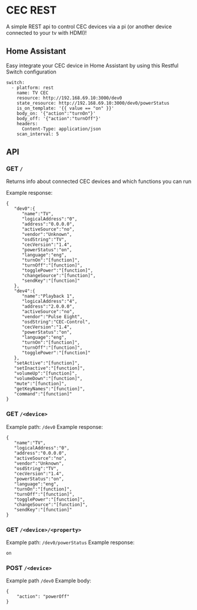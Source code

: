# CEC REST

A simple REST api to control CEC devices via a pi (or another device connected to your tv with HDMI)!

## Home Assistant

Easy integrate your CEC device in Home Assistant by using this Restful Switch configuration

```
switch:
  - platform: rest
    name: TV CEC
    resource: http://192.168.69.10:3000/dev0
    state_resource: http://192.168.69.10:3000/dev0/powerStatus
    is_on_template: '{{ value == "on" }}'
    body_on: '{"action":"turnOn"}'
    body_off: '{"action":"turnOff"}'
    headers:
      Content-Type: application/json
    scan_interval: 5
```

## API

### GET `/`

Returns info about connected CEC devices and which functions you can run

Example response:
```
{
   "dev0":{
      "name":"TV",
      "logicalAddress":"0",
      "address":"0.0.0.0",
      "activeSource":"no",
      "vendor":"Unknown",
      "osdString":"TV",
      "cecVersion":"1.4",
      "powerStatus":"on",
      "language":"eng",
      "turnOn":"[function]",
      "turnOff":"[function]",
      "togglePower":"[function]",
      "changeSource":"[function]",
      "sendKey":"[function]"
   },
   "dev4":{
      "name":"Playback 1",
      "logicalAddress":"4",
      "address":"2.0.0.0",
      "activeSource":"no",
      "vendor":"Pulse Eight",
      "osdString":"CEC-Control",
      "cecVersion":"1.4",
      "powerStatus":"on",
      "language":"eng",
      "turnOn":"[function]",
      "turnOff":"[function]",
      "togglePower":"[function]"
   },
   "setActive":"[function]",
   "setInactive":"[function]",
   "volumeUp":"[function]",
   "volumeDown":"[function]",
   "mute":"[function]",
   "getKeyNames":"[function]",
   "command":"[function]"
}
```

### GET `/<device>`

Example path: `/dev0`
Example response:
```
{
   "name":"TV",
   "logicalAddress":"0",
   "address":"0.0.0.0",
   "activeSource":"no",
   "vendor":"Unknown",
   "osdString":"TV",
   "cecVersion":"1.4",
   "powerStatus":"on",
   "language":"eng",
   "turnOn":"[function]",
   "turnOff":"[function]",
   "togglePower":"[function]",
   "changeSource":"[function]",
   "sendKey":"[function]"
}
```

### GET `/<device>/<property>`

Example path: `/dev0/powerStatus`
Example response:

`on`

### POST `/<device>`

Example path `/dev0`
Example body:

```
{
    "action": "powerOff"
}
```
